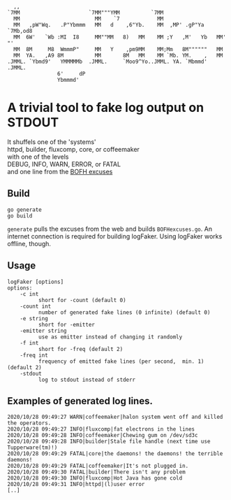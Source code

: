 ```
  ,,                                                                      
`7MM                      `7MM"""YMM          `7MM                        
  MM                        MM    `7            MM                        
  MM   ,pW"Wq.   .P"Ybmmm   MM   d    ,6"Yb.    MM  ,MP' .gP"Ya  `7Mb,od8 
  MM  6W'   `Wb :MI  I8     MM""MM   8)   MM    MM ;Y   ,M'   Yb   MM' "' 
  MM  8M     M8  WmmmP"     MM   Y    ,pm9MM    MM;Mm   8M""""""   MM     
  MM  YA.   ,A9 8M          MM       8M   MM    MM `Mb. YM.    ,   MM     
.JMML. `Ybmd9'   YMMMMMb  .JMML.     `Moo9^Yo..JMML. YA. `Mbmmd' .JMML.   
                6'     dP                                                 
                Ybmmmd'                                                   
```

# A trivial tool to fake log output on STDOUT

It shuffels one of the 'systems'  
httpd, builder, fluxcomp, core, or coffeemaker  
with one of the levels  
DEBUG, INFO, WARN, ERROR, or FATAL  
and one line from the [BOFH excuses](http://pages.cs.wisc.edu/~ballard/bofh/excuses)

## Build
```
go generate
go build
```
`generate` pulls the excuses from the web and builds `BOFHexcuses.go`.
An internet connection is required for building
logFaker. Using logFaker works offline, though.

## Usage
```
logFaker [options]
options:
    -c int
          short for -count (default 0)
    -count int
          number of generated fake lines (0 infinite) (default 0)
    -e string
          short for -emitter
    -emitter string
          use as emitter instead of changing it randomly
    -f int
          short for -freq (default 2)
    -freq int
          frequency of emitted fake lines (per second,  min. 1) (default 2)
    -stdout
          log to stdout instead of stderr
```
## Examples of generated log lines.
```
2020/10/28 09:49:27 WARN|coffeemaker|halon system went off and killed the operators.
2020/10/28 09:49:27 INFO|fluxcomp|fat electrons in the lines
2020/10/28 09:49:28 INFO|coffeemaker|Chewing gum on /dev/sd3c
2020/10/28 09:49:28 INFO|builder|Stale file handle (next time use Tupperware(tm)!)
2020/10/28 09:49:29 FATAL|core|the daemons! the daemons! the terrible daemons!
2020/10/28 09:49:29 FATAL|coffeemaker|It's not plugged in.
2020/10/28 09:49:30 FATAL|builder|There isn't any problem
2020/10/28 09:49:30 INFO|fluxcomp|Hot Java has gone cold
2020/10/28 09:49:31 INFO|httpd|(l)user error
[..]
```


